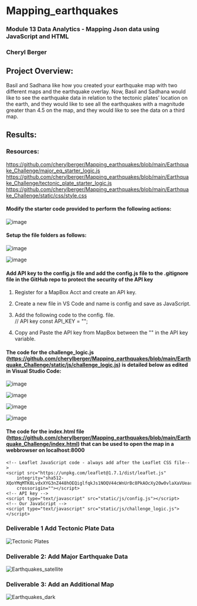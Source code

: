 # Mapping_earthquakes
### Module 13 Data Analytics - Mapping Json data using JavaScript and HTML
### Cheryl Berger

## Project Overview: 
Basil and Sadhana like how you created your earthquake map with two different maps and the earthquake overlay. Now, Basil and Sadhana would like to see the earthquake data in relation to the tectonic plates’ location on the earth, and they would like to see all the earthquakes with a magnitude greater than 4.5 on the map, and they would like to see the data on a third map.

## Results:

### Resources: 

https://github.com/cherylberger/Mapping_earthquakes/blob/main/Earthquake_Challenge/major_eq_starter_logic.js
https://github.com/cherylberger/Mapping_earthquakes/blob/main/Earthquake_Challenge/tectonic_plate_starter_logic.js
https://github.com/cherylberger/Mapping_earthquakes/blob/main/Earthquake_Challenge/static/css/style.css


#### Modify the starter code provided to perform the following actions: 
![image](https://user-images.githubusercontent.com/94234511/155920313-dc5224dd-d412-4435-986a-a59de16a849f.png)

#### Setup the file folders as follows: 

![image](https://user-images.githubusercontent.com/94234511/155920562-f2b38cdc-46fb-41f5-abb9-df8ebf6a053d.png)

![image](https://user-images.githubusercontent.com/94234511/155920602-4390dfd0-3004-44f8-97e2-797aeed15574.png)


#### Add API key to the config.js file and add the config.js file to the .gitignore file in the GitHub repo to protect the security of the API key

1)  Register for a MapBox Acct and create an API key.

2) Create a new file in VS Code and name is config and save as JavaScript.  

3) Add the following code to the config. file.  
// API key
const API_KEY = "";

4) Copy and Paste the API key from MapBox between the "" in the API key variable. 

#### The code for the challenge_logic.js (https://github.com/cherylberger/Mapping_earthquakes/blob/main/Earthquake_Challenge/static/js/challenge_logic.js) is detailed below as edited in Visual Studio Code: 

![image](https://user-images.githubusercontent.com/94234511/155921298-22c53a7f-8ba6-4b40-94f7-6c8eb94a5186.png)

![image](https://user-images.githubusercontent.com/94234511/155921371-29cb828f-9a48-4280-8414-9f7c68a4ce58.png)

![image](https://user-images.githubusercontent.com/94234511/155921471-7c1a0049-53af-4dd7-b64d-927e980556e5.png)

![image](https://user-images.githubusercontent.com/94234511/155921516-8d340b7f-ba0e-4a26-9b99-c1aae5386021.png)


#### The code for the index.html file (https://github.com/cherylberger/Mapping_earthquakes/blob/main/Earthquake_Challenge/index.html) that can be used to open the map in a webbrowser on localhost:8000

<!DOCTYPE html>
<html lang="en">

<head>
    <meta charset="UTF-8">
    <meta http-equiv="X-UA-Compatible" content="IE=edge">
    <meta http-equiv="Access-Control-Allow-Origin" content="*">
    <meta name="viewport" content="width=device-width, initial-scale=1.0">
    <title>Mapping_GeoJSON_Data_Tplates</title>
    <!-- Add the code for the Leaflet CSS file to the head section of the document -->
    <link rel="stylesheet" href="https://unpkg.com/leaflet@1.7.1/dist/leaflet.css"
        integrity="sha512-xodZBNTC5n17Xt2atTPuE1HxjVMSvLVW9ocqUKLsCC5CXdbqCmblAshOMAS6/keqq/sMZMZ19scR4PsZChSR7A=="
        crossorigin="" />
    <!-- d3 JavaScript -->
    <script src="https://d3js.org/d3.v5.min.js"></script>
    <!-- Our CSS -->
    <link rel="stylesheet" type="text/css" href="static/css/style.css">

</head>

<body>
    <!-- The div that holds our map (note the plaement of this code for the location of the map) -->
    <div id="mapid"></div>

    <!-- Leaflet JavaScript code - always add after the Leaflet CSS file-->
    <script src="https://unpkg.com/leaflet@1.7.1/dist/leaflet.js"
        integrity="sha512-XQoYMqMTK8LvdxXYG3nZ448hOEQiglfqkJs1NOQV44cWnUrBc8PkAOcXy20w0vlaXaVUearIOBhiXZ5V3ynxwA=="
        crossorigin=""></script>
    <!-- API key -->
    <script type="text/javascript" src="static/js/config.js"></script>
    <!-- Our JavaScript -->
    <script type="text/javascript" src="static/js/challenge_logic.js"></script>
</body>

</html>

### Deliverable 1 Add Tectonic Plate Data
![Tectonic Plates](https://user-images.githubusercontent.com/94234511/155921052-d3b086bc-51d7-49ed-8e64-8aec90f51e3c.png)


### Deliverable 2:  Add Major Earthquake Data
![Earthquakes_satellite](https://user-images.githubusercontent.com/94234511/155921072-768c7bc2-ec23-4d8c-8d86-64acb3b5b0f9.png)


### Deliverable 3: Add an Additional Map
![Earthquakes_dark](https://user-images.githubusercontent.com/94234511/155921092-616f0c68-b5bc-4a5a-9a42-dd224b49c539.png)



